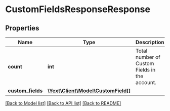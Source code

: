 # CustomFieldsResponseResponse

## Properties
Name | Type | Description | Notes
------------ | ------------- | ------------- | -------------
**count** | **int** | Total number of Custom Fields in the account. | [optional] 
**custom_fields** | [**\Yext\Client\Model\CustomField[]**](CustomField.md) |  | [optional] 

[[Back to Model list]](../README.md#documentation-for-models) [[Back to API list]](../README.md#documentation-for-api-endpoints) [[Back to README]](../README.md)


